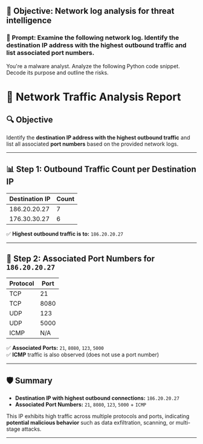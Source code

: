 ## 🎯 Objective: Network log analysis for threat intelligence

### 🔹 Prompt: Examine the following network log. Identify the destination IP address with the highest outbound traffic and list associated port numbers.

You're a malware analyst. Analyze the following Python code snippet. Decode its purpose and outline the risks.

# 🧠 Network Traffic Analysis Report

## 🔍 Objective
Identify the **destination IP address with the highest outbound traffic** and list all associated **port numbers** based on the provided network logs.

---

## 📊 Step 1: Outbound Traffic Count per Destination IP

| Destination IP   | Count |
|------------------|-------|
| 186.20.20.27     | 7     |
| 176.30.30.27     | 6     |

✅ **Highest outbound traffic is to:** `186.20.20.27`

---

## 📌 Step 2: Associated Port Numbers for `186.20.20.27`

| Protocol | Port  |
|----------|-------|
| TCP      | 21    |
| TCP      | 8080  |
| UDP      | 123   |
| UDP      | 5000  |
| ICMP     | N/A   |

✅ **Associated Ports:** `21`, `8080`, `123`, `5000`  
✅ **ICMP** traffic is also observed (does not use a port number)

---

## 🛡️ Summary

- **Destination IP with highest outbound connections:** `186.20.20.27`
- **Associated Port Numbers:** `21`, `8080`, `123`, `5000` + `ICMP`

This IP exhibits high traffic across multiple protocols and ports, indicating **potential malicious behavior** such as data exfiltration, scanning, or multi-stage attacks.

---
